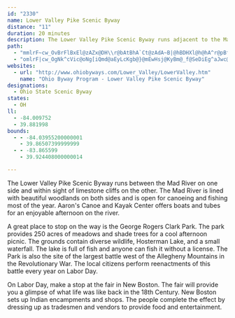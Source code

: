 ```yaml
---
id: "2330"
name: Lower Valley Pike Scenic Byway
distance: "11"
duration: 20 minutes
description: The Lower Valley Pike Scenic Byway runs adjacent to the Mad River and travels though lands lined with limestone cliffs and beautiful woodlands.
path:
  - "mmlrF~cw_OvBrFlBxEl@zAZx@DH\\r@bAtBhA`Ct@zAdA~B|@hBDHXl@h@hA^r@pBfEzAzC`BhDzA|Ct@~A~DjIpF`LrEnJd@`Aj@lAdC~E`@r@jA|Bl@dA|AvClDrGlAvBLVpJfQ|CvFjBhDb@v@^v@Pb@Rr@Ll@BRDt@DdAHr@"
  - "omlrF|cw_OgNk^cVic@oNg[iQmd@aEyLcKgb@}@mEwHsj@KyBm@_f@SeDiEg^aJwc@yBcMc@aGcAoSEkAByCvGydCD{DSsDa@yBm@wBiSof@oCaFuM{Qh@gDt@yHRaF?kAI{By@mEu@qFU}@K_@O_@Ui@i@cAgEyHgBeD_D_GSa@Qc@I]I]E_@Gw@s@qNCe@SeEKkBGoACk@UwECq@SoDEw@E_Au@cNAq@Cg@MoCCm@GaAGg@Ic@GQMc@Wk@cDwGgEwIOa@W{@W_Aq@oCSy@Og@iAwE_@{AKYWq@]s@{@kAkBgC_FwGWa@OWM[Oa@qBqGsAeEYu@KWSc@GK{@iAc@k@o@u@iByBgAoA[a@eAqAe@k@_@g@cAkAGMSW{AiBa@c@e@u@Yg@Yo@IQQo@IYGa@Oy@UyBKeA"
websites:
  - url: "http://www.ohiobyways.com/Lower_Valley/LowerValley.htm"
    name: "Ohio Byway Program - Lower Valley Pike Scenic Byway"
designations:
  - Ohio State Scenic Byway
states:
  - OH
ll:
  - -84.009752
  - 39.881998
bounds:
  - - -84.03955200000001
    - 39.86507399999999
  - - -83.865599
    - 39.924408000000014

---
```


The Lower Valley Pike Scenic Byway runs between the Mad River on one side and within sight of limestone cliffs on the other. The Mad River is lined with beautiful woodlands on both sides and is open for canoeing and fishing most of the year. Aaron's Canoe and Kayak Center offers boats and tubes for an enjoyable afternoon on the river.

A great place to stop on the way is the George Rogers Clark Park. The park provides 250 acres of meadows and shade trees for a cool afternoon picnic. The grounds contain diverse wildlife, Hosterman Lake, and a small waterfall. The lake is full of fish and anyone can fish it without a license. The Park is also the site of the largest battle west of the Allegheny Mountains in the Revolutionary War. The local citizens perform reenactments of this battle every year on Labor Day.

On Labor Day, make a stop at the fair in New Boston. The fair will provide you a glimpse of what life was like back in the 18th Century. New Boston sets up Indian encampments and shops. The people complete the effect by dressing up as tradesmen and vendors to provide food and entertainment.

